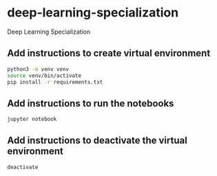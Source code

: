 # deep-learning-specialization

Deep Learning Specialization

## Add instructions to create virtual environment

```bash
python3 -m venv venv
source venv/bin/activate
pip install -r requirements.txt
```

## Add instructions to run the notebooks

```bash
jupyter notebook
```

## Add instructions to deactivate the virtual environment

```bash
deactivate
```
